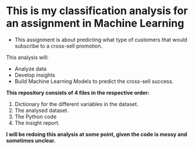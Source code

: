 # This is my classification analysis for an assignment in Machine Learning
- This assignment is about predicting what type of customers that would subscribe to a cross-sell promotion.

This analysis will:
- Analyze data
- Develop insights
- Build Machine Learning Models to predict the cross-sell success.

 **This repository consists of 4 files in the respective order:**
 1. Dictionary for the different variables in the dataset.
 2. The analysed dataset.
 3. The Python code
 4. The insight report. 
 
 **I will be redoing this analysis at some point, given the code is messy and sometimes unclear.**
